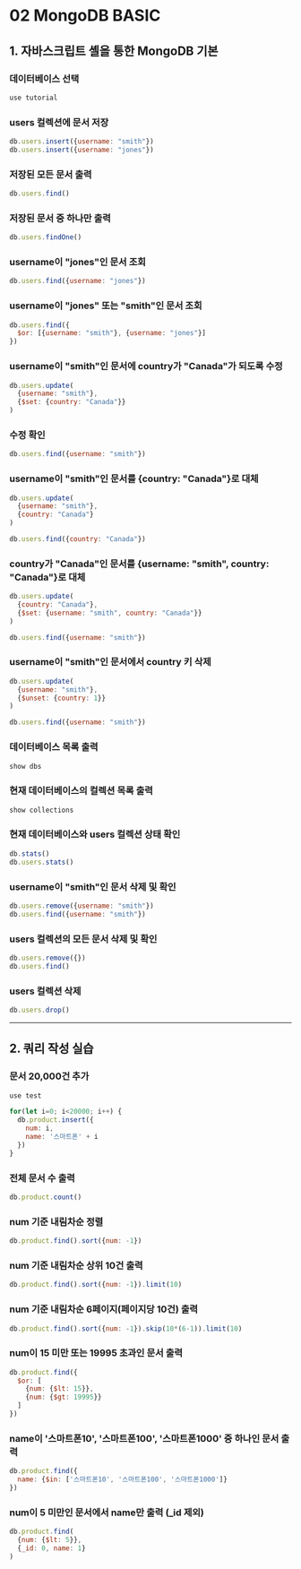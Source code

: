 # 02 MongoDB BASIC


## 1. 자바스크립트 셸을 통한 MongoDB 기본

### 데이터베이스 선택
```javascript
use tutorial
```

### users 컬렉션에 문서 저장
```javascript
db.users.insert({username: "smith"})
db.users.insert({username: "jones"})
```

### 저장된 모든 문서 출력
```javascript
db.users.find()
```

### 저장된 문서 중 하나만 출력
```javascript
db.users.findOne()
```

### username이 "jones"인 문서 조회
```javascript
db.users.find({username: "jones"})
```

### username이 "jones" 또는 "smith"인 문서 조회
```javascript
db.users.find({
  $or: [{username: "smith"}, {username: "jones"}]
})
```

### username이 "smith"인 문서에 country가 "Canada"가 되도록 수정
```javascript
db.users.update(
  {username: "smith"},
  {$set: {country: "Canada"}}
)
```

### 수정 확인
```javascript
db.users.find({username: "smith"})
```

### username이 "smith"인 문서를 {country: "Canada"}로 대체
```javascript
db.users.update(
  {username: "smith"},
  {country: "Canada"}
)

db.users.find({country: "Canada"})
```

### country가 "Canada"인 문서를 {username: "smith", country: "Canada"}로 대체
```javascript
db.users.update(
  {country: "Canada"},
  {$set: {username: "smith", country: "Canada"}}
)

db.users.find({username: "smith"})
```

### username이 "smith"인 문서에서 country 키 삭제
```javascript
db.users.update(
  {username: "smith"},
  {$unset: {country: 1}}
)

db.users.find({username: "smith"})
```

### 데이터베이스 목록 출력
```javascript
show dbs
```

### 현재 데이터베이스의 컬렉션 목록 출력
```javascript
show collections
```

### 현재 데이터베이스와 users 컬렉션 상태 확인
```javascript
db.stats()
db.users.stats()
```

### username이 "smith"인 문서 삭제 및 확인
```javascript
db.users.remove({username: "smith"})
db.users.find({username: "smith"})
```

### users 컬렉션의 모든 문서 삭제 및 확인
```javascript
db.users.remove({})
db.users.find()
```

### users 컬렉션 삭제
```javascript
db.users.drop()
```

---

## 2. 쿼리 작성 실습

### 문서 20,000건 추가
```javascript
use test

for(let i=0; i<20000; i++) {
  db.product.insert({
    num: i,
    name: '스마트폰' + i
  })
}
```

### 전체 문서 수 출력
```javascript
db.product.count()
```

### num 기준 내림차순 정렬
```javascript
db.product.find().sort({num: -1})
```

### num 기준 내림차순 상위 10건 출력
```javascript
db.product.find().sort({num: -1}).limit(10)
```

### num 기준 내림차순 6페이지(페이지당 10건) 출력
```javascript
db.product.find().sort({num: -1}).skip(10*(6-1)).limit(10)
```

### num이 15 미만 또는 19995 초과인 문서 출력
```javascript
db.product.find({
  $or: [
    {num: {$lt: 15}},
    {num: {$gt: 19995}}
  ]
})
```

### name이 '스마트폰10', '스마트폰100', '스마트폰1000' 중 하나인 문서 출력
```javascript
db.product.find({
  name: {$in: ['스마트폰10', '스마트폰100', '스마트폰1000']}
})
```

### num이 5 미만인 문서에서 name만 출력 (_id 제외)
```javascript
db.product.find(
  {num: {$lt: 5}},
  {_id: 0, name: 1}
)
```
